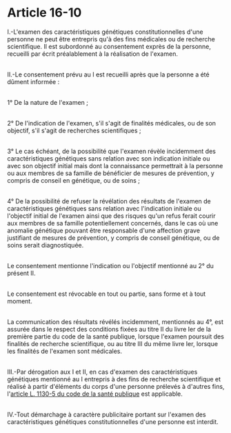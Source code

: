 # Article 16-10

<p>I.-L'examen des caractéristiques génétiques constitutionnelles d'une personne ne peut être entrepris qu'à des fins médicales ou de recherche scientifique. Il est subordonné au consentement exprès de la personne, recueilli par écrit préalablement à la réalisation de l'examen.<br/><br/>

II.-Le consentement prévu au I est recueilli après que la personne a été dûment informée :<br/><br/>

1° De la nature de l'examen ;<br/><br/>

2° De l'indication de l'examen, s'il s'agit de finalités médicales, ou de son objectif, s'il s'agit de recherches scientifiques ;<br/><br/>

3° Le cas échéant, de la possibilité que l'examen révèle incidemment des caractéristiques génétiques sans relation avec son indication initiale ou avec son objectif initial mais dont la connaissance permettrait à la personne ou aux membres de sa famille de bénéficier de mesures de prévention, y compris de conseil en génétique, ou de soins ;<br/><br/>

4° De la possibilité de refuser la révélation des résultats de l'examen de caractéristiques génétiques sans relation avec l'indication initiale ou l'objectif initial de l'examen ainsi que des risques qu'un refus ferait courir aux membres de sa famille potentiellement concernés, dans le cas où une anomalie génétique pouvant être responsable d'une affection grave justifiant de mesures de prévention, y compris de conseil génétique, ou de soins serait diagnostiquée.<br/><br/>

Le consentement mentionne l'indication ou l'objectif mentionné au 2° du présent II.<br/><br/>

Le consentement est révocable en tout ou partie, sans forme et à tout moment.<br/><br/>

La communication des résultats révélés incidemment, mentionnés au 4°, est assurée dans le respect des conditions fixées au titre II du livre Ier de la première partie du code de la santé publique, lorsque l'examen poursuit des finalités de recherche scientifique, ou au titre III du même livre Ier, lorsque les finalités de l'examen sont médicales.<br/><br/>

III.-Par dérogation aux I et II, en cas d'examen des caractéristiques génétiques mentionné au I entrepris à des fins de recherche scientifique et réalisé à partir d'éléments du corps d'une personne prélevés à d'autres fins, l'<a href='/affichCodeArticle.do?cidTexte=LEGITEXT000006072665&idArticle=LEGIARTI000043891459&dateTexte=&categorieLien=cid' title='Code de la santé publique - art. L1130-5 (V)'>article L. 1130-5 du code de la santé publique</a> est applicable.<br/><br/>

IV.-Tout démarchage à caractère publicitaire portant sur l'examen des caractéristiques génétiques constitutionnelles d'une personne est interdit.</p>